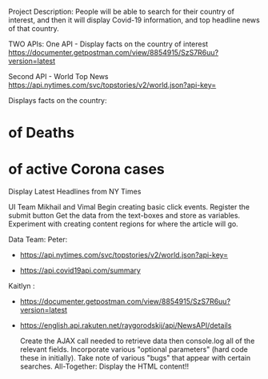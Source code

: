 Project Description: People will be able to search for their country of interest, and then it will display Covid-19 information, and top headline news of that country.

TWO APIs:
One API - Display facts on the country of interest
https://documenter.getpostman.com/view/8854915/SzS7R6uu?version=latest

Second API - World Top News
https://api.nytimes.com/svc/topstories/v2/world.json?api-key=

Displays facts on the country:

# of Deaths

# of active Corona cases

Display Latest Headlines from NY Times

UI Team
Mikhail and Vimal
Begin creating basic click events. Register the submit button
Get the data from the text-boxes and store as variables.
Experiment with creating content regions for where the article will go.

Data Team:
Peter:

- https://api.nytimes.com/svc/topstories/v2/world.json?api-key=

- https://api.covid19api.com/summary

Kaitlyn :

- https://documenter.getpostman.com/view/8854915/SzS7R6uu?version=latest

- https://english.api.rakuten.net/raygorodskij/api/NewsAPI/details

  Create the AJAX call needed to retrieve data then console.log all of the relevant fields.
  Incorporate various "optional parameters" (hard code these in initially).
  Take note of various "bugs" that appear with certain searches.
  All-Together:
  Display the HTML content!!
